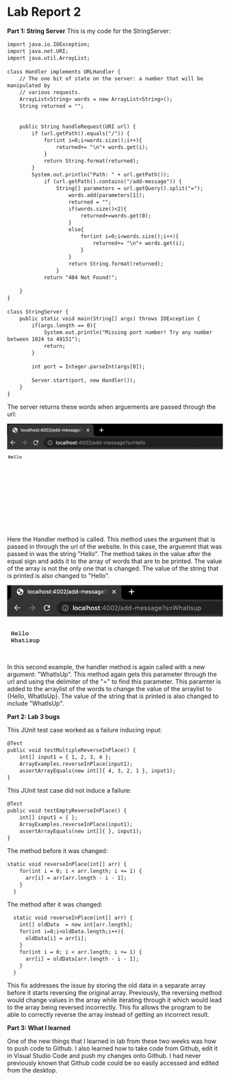 # Lab Report 2

**Part 1: String Server**
This is my code for the StringServer:
```
import java.io.IOException;
import java.net.URI;
import java.util.ArrayList;

class Handler implements URLHandler {
    // The one bit of state on the server: a number that will be manipulated by
    // various requests.
    ArrayList<String> words = new ArrayList<String>();
    String returned = "";
    

    public String handleRequest(URI url) {
        if (url.getPath().equals("/")) {
            for(int i=0;i<words.size();i++){
                returned+= "\n"+ words.get(i);
            }
            return String.format(returned);    
        }
        System.out.println("Path: " + url.getPath());
            if (url.getPath().contains("/add-message")) {
                String[] parameters = url.getQuery().split("=");
                    words.add(parameters[1]);
                    returned = "";
                    if(words.size()<2){
                        returned+=words.get(0);
                    }
                    else{
                        for(int i=0;i<words.size();i++){
                            returned+= "\n"+ words.get(i);
                        }
                    }
                    return String.format(returned);
                }
            return "404 Not Found!";
        
    }
}

class StringServer {
    public static void main(String[] args) throws IOException {
        if(args.length == 0){
            System.out.println("Missing port number! Try any number between 1024 to 49151");
            return;
        }

        int port = Integer.parseInt(args[0]);

        Server.start(port, new Handler());
    }
}
```
The server returns these words when arguements are passed through the url:

![Image](Screen%20Shot%202023-01-26%20at%205.49.54%20PM.png)

Here the Handler method is called. This method uses the argument that is passed in through the url of the website. In this case, the arguemnt that was passed in was the string "Hello". The method takes in the value after the equal sign and adds it to the array of words that are to be printed. The value of the array is not the only one that is changed. The value of the string that is printed is also changed to "Hello".

![Image](Screen%20Shot%202023-01-26%20at%205.50.21%20PM.png)

In this second example, the handler method is again called with a new argument: "WhatIsUp". This method again gets this parameter through the url and using the delimiter of the "=" to find this parameter. This paramter is added to the arraylist of the words to change the value of the arraylist to {Hello, WhatIsUp}. The value of the string that is printed is also changed to include "WhatIsUp".

**Part 2: Lab 3 bugs**

This JUnit test case worked as a failure inducing input:
```
@Test 
public void testMultipleReverseInPlace() {
	int[] input1 = { 1, 2, 3, 4 };
	ArrayExamples.reverseInPlace(input1);
	assertArrayEquals(new int[]{ 4, 3, 2, 1 }, input1);
}
```
   This JUnit test case did not induce a failure:
```
@Test
public void testEmptyReverseInPlace() {
	int[] input1 = { };
	ArrayExamples.reverseInPlace(input1);
	assertArrayEquals(new int[]{ }, input1);
}
```
The method before it was changed:
```
static void reverseInPlace(int[] arr) {
    for(int i = 0; i < arr.length; i += 1) {
      arr[i] = arr[arr.length - i - 1];
    }
  }
```
The method after it was changed:
```
  static void reverseInPlace(int[] arr) {
    int[] oldData  = new int[arr.length];
    for(int i=0;i<oldData.length;i++){
      oldData[i] = arr[i];
    }
    for(int i = 0; i < arr.length; i += 1) {
      arr[i] = oldData[arr.length - i - 1];
    }
  }
  ```
  
  This fix addresses the issue by storing the old data in a separate array before it starts reversing the original array. Previously, the reversing method would change values in the array while iterating through it which would lead to the array being reversed incorrectly. This fix allows the program to be able to correctly reverse the array instead of getting an incorrect result.
  
  **Part 3: What I learned**
  
  One of the new things that I learned in lab from these two weeks was how to push code to Github. I also learned how to take code from Github, edit it in Visual Studio Code and push my changes onto Github. I had never previously known that Github code could be so easily accessed and edited from the desktop.
